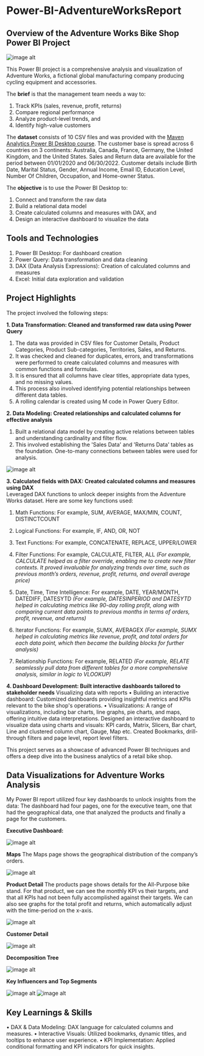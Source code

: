 # Power-BI-AdventureWorksReport

## **Overview of the Adventure Works Bike Shop Power BI Project**

![image alt](https://github.com/nidhigupta3/Power-BI-AdventureWorksReport/blob/293490584cdb85be23a8ae9b0fe2d31d367936d6/Screenshots/AdventureWorks_Logo.png)

This Power BI project is a comprehensive analysis and visualization of Adventure Works, a fictional global manufacturing company producing cycling equipment and accessories.

The **brief** is that the management team needs a way to:
1. Track KPIs (sales, revenue, profit, returns)
2. Compare regional performance
3. Analyze product-level trends, and
4. Identify high-value customers

The **dataset** consists of 10 CSV files and was provided with the [Maven Analytics Power BI Desktop course](https://mavenanalytics.io/course/microsoft-power-bi-desktop). 
The customer base is spread across 6 countries on 3 continents: Australia, Canada, France, Germany, the United Kingdom, and the United States. Sales and Return data are available for the period between 01/01/2020 and 06/30/2022. Customer details include Birth Date, Marital Status, Gender, Annual Income, Email ID, Education Level, Number Of Children, Occupation, and Home-owner Status.

The **objective** is to use the Power BI Desktop to:
1. Connect and transform the raw data
2. Build a relational data model
3. Create calculated columns and measures with DAX, and
4. Design an interactive dashboard to visualize the data

## **Tools and Technologies**
 
1. Power BI Desktop: For dashboard creation
2. Power Query: Data transformation and data cleaning
3. DAX (Data Analysis Expressions): Creation of calculated columns and measures
4. Excel: Initial data exploration and validation

## **Project Highlights**
The project involved the following steps:

**1. Data Transformation: Cleaned and transformed raw data using Power Query**
1. The data was provided in CSV files for Customer Details, Product Categories, Product Sub-categories, Territories, Sales, and Returns.
2. It was checked and cleaned for duplicates, errors, and transformations were performed to create calculated columns and measures with common functions and formulas.
3. It is ensured that all columns have clear titles, appropriate data types, and no missing values.
4. This process also involved identifying potential relationships between different data tables.
5. A rolling calendar is created using M code in Power Query Editor.

**2. Data Modeling: Created relationships and calculated columns for effective analysis**
1. Built a relational data model by creating active relations between tables and understanding cardinality and filter flow.
2. This involved establishing the 'Sales Data' and 'Returns Data' tables as the foundation. One-to-many connections between tables were used for analysis.

![image alt](https://github.com/nidhigupta3/Power-BI-AdventureWorksReport/blob/293490584cdb85be23a8ae9b0fe2d31d367936d6/Screenshots/Data%20Modeling.png)

**3. Calculated fields with DAX: Created calculated columns and measures using DAX**<br> 
Leveraged DAX functions to unlock deeper insights from the Adventure Works dataset. Here are some key functions used:

1. Math Functions: For example, SUM, AVERAGE, MAX/MIN, COUNT, DISTINCTCOUNT
   
2. Logical Functions: For example, IF, AND, OR, NOT
 
3. Text Functions: For example, CONCATENATE, REPLACE, UPPER/LOWER
 
4. Filter Functions: For example, CALCULATE, FILTER, ALL
_(For example, CALCULATE helped as a filter override, enabling me to create new filter contexts. It proved invaluable for analyzing trends over time, such as previous month’s orders, revenue, profit, returns, and overall average price)_

5. Date, Time, Time Intelligence: For example, DATE, YEAR/MONTH, DATEDIFF, DATESYTD
_(For example, DATESINPERIOD and DATESYTD helped in calculating metrics like 90-day rolling profit, along with comparing current data points to previous months in terms of orders, profit, revenue, and returns)_

6. Iterator Functions: For example, SUMX, AVERAGEX
_(For example, SUMX helped in calculating metrics like revenue, profit, and total orders for each data point, which then became the building blocks for further analysis)_

7. Relationship Functions: For example, RELATED
_(For example, RELATE seamlessly pull data from different tables for a more comprehensive analysis, similar in logic to VLOOKUP)_
 
**4. Dashboard Development: Built interactive dashboards tailored to stakeholder needs**
Visualizing data with reports
 • Building an interactive dashboard: Customized dashboards providing insightful metrics and KPIs relevant to the bike shop's operations.
 • Visualizations: A range of visualizations, including bar charts, line graphs, pie charts, and maps, offering intuitive data interpretations.
 Designed an interactive dashboard to visualize data using charts and visuals: KPI cards, Matrix, Slicers, Bar chart, Line and clustered column chart, Gauge, Map etc.
Created Bookmarks, drill-through filters and page level, report level filters.

This project serves as a showcase of advanced Power BI techniques and offers a deep dive into the business analytics of a retail bike shop.

## **Data Visualizations for Adventure Works Analysis**

My Power BI report utilized four key dashboards to unlock insights from the data:
The dashboard had four pages, one for the executive team, one that had the geographical data, one that analyzed the products and finally a page for the customers.

**Executive Dashboard:**

![image alt](https://github.com/nidhigupta3/Power-BI-AdventureWorksReport/blob/293490584cdb85be23a8ae9b0fe2d31d367936d6/Screenshots/Executive%20Dashboard.png)

**Maps**
The Maps page shows the geographical distribution of the company’s orders.

![image alt](https://github.com/nidhigupta3/Power-BI-AdventureWorksReport/blob/293490584cdb85be23a8ae9b0fe2d31d367936d6/Screenshots/Map.png)

**Product Detail**
The products page shows details for the All-Purpose bike stand. For that product, we can see the monthly KPI vs their targets, and that all KPIs had not been fully accomplished against their targets. We can also see graphs for the total profit and returns, which automatically adjust with the time-period on the x-axis.

![image alt](https://github.com/nidhigupta3/Power-BI-AdventureWorksReport/blob/293490584cdb85be23a8ae9b0fe2d31d367936d6/Screenshots/Product%20Details.png)

**Customer Detail**

![image alt](https://github.com/nidhigupta3/Power-BI-AdventureWorksReport/blob/293490584cdb85be23a8ae9b0fe2d31d367936d6/Screenshots/Customer%20Detail.png)

**Decomposition Tree**

![image alt](https://github.com/nidhigupta3/Power-BI-AdventureWorksReport/blob/293490584cdb85be23a8ae9b0fe2d31d367936d6/Screenshots/Decomposition%20Tree.png)

**Key Influencers and Top Segments**

![image alt](https://github.com/nidhigupta3/Power-BI-AdventureWorksReport/blob/293490584cdb85be23a8ae9b0fe2d31d367936d6/Screenshots/Key%20Influencers.png)
![image alt](https://github.com/nidhigupta3/Power-BI-AdventureWorksReport/blob/293490584cdb85be23a8ae9b0fe2d31d367936d6/Screenshots/Top%20Segments.png)

## **Key Learnings & Skills**
• DAX & Data Modeling: DAX language for calculated columns and measures.
• Interactive Visuals: Utilized bookmarks, dynamic titles, and tooltips to enhance user experience.
• KPI Implementation: Applied conditional formatting and KPI indicators for quick insights.
